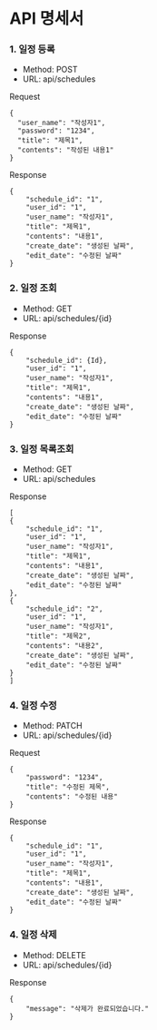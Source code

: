 # API 명세서


### 1. 일정 등록
- Method: POST
- URL: api/schedules

Request
```
{
  "user_name": "작성자1",
  "password": "1234",
  "title": "제목1",
  "contents": "작성된 내용1"
}
```

Response
```
{
    "schedule_id": "1",
    "user_id": "1",
    "user_name": "작성자1",
    "title": "제목1",
    "contents": "내용1",
    "create_date": "생성된 날짜",
    "edit_date": "수정된 날짜"
}
```

### 2. 일정 조회
- Method: GET
- URL: api/schedules/{id}

Response
```
{
    "schedule_id": {Id},
    "user_id": "1",
    "user_name": "작성자1",
    "title": "제목1",
    "contents": "내용1",
    "create_date": "생성된 날짜",
    "edit_date": "수정된 날짜"
}
```

### 3. 일정 목록조회
- Method: GET
- URL: api/schedules

Response
```
[
{
    "schedule_id": "1",
    "user_id": "1",
    "user_name": "작성자1",
    "title": "제목1",
    "contents": "내용1",
    "create_date": "생성된 날짜",
    "edit_date": "수정된 날짜"
},
{
    "schedule_id": "2",
    "user_id": "1",
    "user_name": "작성자1",
    "title": "제목2",
    "contents": "내용2",
    "create_date": "생성된 날짜",
    "edit_date": "수정된 날짜"
}
]
```

### 4. 일정 수정
- Method: PATCH
- URL: api/schedules/{id}

Request
```
{
    "password": "1234",
    "title": "수정된 제목",
    "contents": "수정된 내용"
}
```

Response
```
{
    "schedule_id": "1",
    "user_id": "1",
    "user_name": "작성자1",
    "title": "제목1",
    "contents": "내용1",
    "create_date": "생성된 날짜",
    "edit_date": "수정된 날짜"
}
```

### 4. 일정 삭제
- Method: DELETE
- URL: api/schedules/{id}

Response
```
{
    "message": "삭제가 완료되었습니다."
}
```

